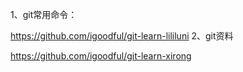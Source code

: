 1、git常用命令：


https://github.com/igoodful/git-learn-lililuni
2、git资料

https://github.com/igoodful/git-learn-xirong

